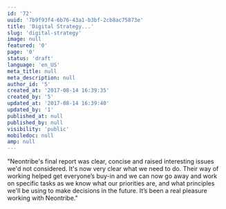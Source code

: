 ```yaml
---
id: '72'
uuid: '7b9f93f4-6b76-43a1-b3bf-2cb8ac75873e'
title: 'Digital Strategy...'
slug: 'digital-strategy'
image: null
featured: '0'
page: '0'
status: 'draft'
language: 'en_US'
meta_title: null
meta_description: null
author_id: '5'
created_at: '2017-08-14 16:39:35'
created_by: '5'
updated_at: '2017-08-14 16:39:40'
updated_by: '1'
published_at: null
published_by: null
visibility: 'public'
mobiledoc: null
amp: null
---
```


"Neontribe's final report was clear, concise and raised interesting issues we'd not considered. It's now very clear what we need to do. Their way of working helped get everyone’s buy-in and we can now go away and work on specific tasks as we know what our priorities are, and what principles we'll be using to make decisions in the future. It’s been a real pleasure working with Neontribe."
